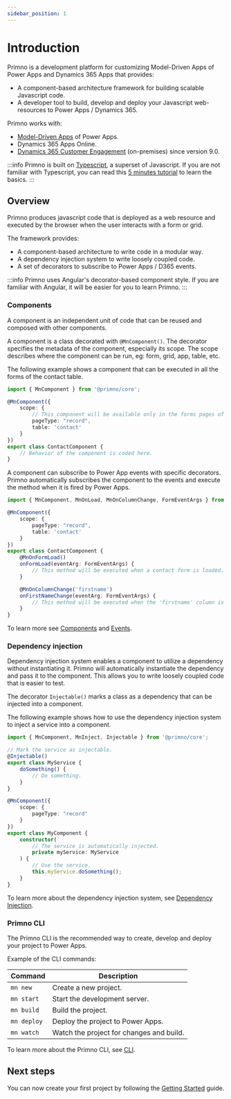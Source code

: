 ```yaml
---
sidebar_position: 1
---
```


# Introduction

Primno is a development platform for customizing Model-Driven Apps of Power Apps and Dynamics 365 Apps that provides:

- A component-based architecture framework for building scalable Javascript code.
- A developer tool to build, develop and deploy your Javascript web-resources to Power Apps / Dynamics 365.

Primno works with:
- [Model-Driven Apps](https://learn.microsoft.com/en-us/power-apps/maker/model-driven-apps/) of Power Apps.
- Dynamics 365 Apps Online.
- [Dynamics 365 Customer Engagement](https://learn.microsoft.com/en-us/dynamics365/customerengagement/on-premises/overview?view=op-9-1) (on-premises) since version 9.0.

:::info
Primno is built on [Typescript](https://www.typescriptlang.org/), a superset of Javascript.
If you are not familiar with Typescript, you can read this [5 minutes tutorial](https://www.typescriptlang.org/docs/handbook/typescript-in-5-minutes.html) to learn the basics.
:::

## Overview

Primno produces javascript code that is deployed as a web resource and executed by the browser when the user interacts with a form or grid.

The framework provides:
- A component-based architecture to write code in a modular way.
- A dependency injection system to write loosely coupled code.
- A set of decorators to subscribe to Power Apps / D365 events.

:::info
Primno uses Angular's decorator-based component style.
If you are familiar with Angular, it will be easier for you to learn Primno.
:::

<!-- TODO: Add architecture diagram -->

### Components
A component is an independent unit of code that can be reused and composed with other components.

A component is a class decorated with `@MnComponent()`. The decorator specifies the metadata of the component, especially its scope.
The scope describes where the component can be run, eg: form, grid, app, table, etc.

The following example shows a component that can be executed in all the forms of the contact table.

```ts
import { MnComponent } from '@primno/core';

@MnComponent({
    scope: {
        // This component will be available only in the forms pages of the contact table.
        pageType: "record",
        table: 'contact'
    }
})
export class ContactComponent {
    // Behavior of the component is coded here.
}
```

A component can subscribe to Power App events with specific decorators.
Primno automatically subscribes the component to the events and execute the method when it is fired by Power Apps.

```ts
import { MnComponent, MnOnLoad, MnOnColumnChange, FormEventArgs } from '@primno/core';

@MnComponent({
    scope: {
        pageType: "record",
        table: 'contact'
    }
})
export class ContactComponent {
    @MnOnFormLoad()
    onFormLoad(eventArg: FormEventArgs) {
        // This method will be executed when a contact form is loaded.
    }

    @MnOnColumnChange('firstname')
    onFirstNameChange(eventArg: FormEventArgs) {
        // This method will be executed when the 'firstname' column is changed.
    }
}
```

To learn more see [Components](/docs/guides/components) and [Events](/docs/guides/events).

### Dependency injection

Dependency injection system enables a component to utilize a dependency without instantiating it. Primno will automatically instantiate the dependency and pass it to the component. This allows you to write loosely coupled code that is easier to test.

The decorator `Injectable()` marks a class as a dependency that can be injected into a component.

The following example shows how to use the dependency injection system to inject a service into a component.

```ts
import { MnComponent, MnInject, Injectable } from '@primno/core';

// Mark the service as injectable.
@Injectable()
export class MyService {
    doSomething() {
        // Do something.
    }
}

@MnComponent({
    scope: {
        pageType: "record"
    }
})
export class MyComponent {
    constructor(
        // The service is automatically injected.
        private myService: MyService
    ) {
        // Use the service.
        this.myService.doSomething();
    }
}
```

To learn more about the dependency injection system, see [Dependency Injection](/docs/guides/dependency-injection).

### Primno CLI

The Primno CLI is the recommended way to create, develop and deploy your project to Power Apps.

Example of the CLI commands:

| Command     | Description                                            |
|-------------|--------------------------------------------------------|
| `mn new`    | Create a new project.                                  |
| `mn start`  | Start the development server.                          |
| `mn build`  | Build the project.                                     |
| `mn deploy` | Deploy the project to Power Apps.                      |
| `mn watch`  | Watch the project for changes and build.               |

To learn more about the Primno CLI, see [CLI](/docs/guides/cli).

## Next steps

You can now create your first project by following the [Getting Started](/docs/getting-started) guide.